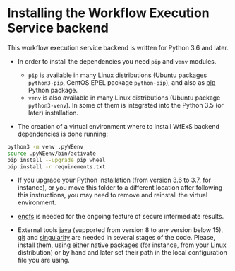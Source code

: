 # Installing the Workflow Execution Service backend

This workflow execution service backend is written for Python 3.6 and later.

* In order to install the dependencies you need `pip` and `venv` modules.
	- `pip` is available in many Linux distributions (Ubuntu packages `python3-pip`, CentOS EPEL package `python-pip`), and also as [pip](https://pip.pypa.io/en/stable/) Python package.
	- `venv` is also available in many Linux distributions (Ubuntu package `python3-venv`). In some of them is integrated into the Python 3.5 (or later) installation.


* The creation of a virtual environment where to install WfExS backend dependencies is done running:
  
```bash
python3 -m venv .pyWEenv
source .pyWEenv/bin/activate
pip install --upgrade pip wheel
pip install -r requirements.txt
```

* If you upgrade your Python installation (from version 3.6 to 3.7, for instance), or you move this folder to a different location after following this instructions, you may need to remove and reinstall the virtual environment.

* [encfs](https://vgough.github.io/encfs/) is needed for the ongoing feature of secure intermediate results.

* External tools [java](https://openjdk.java.net/) (supported from version 8 to any version below 15), [git](https://git-scm.com/) and [singularity](https://sylabs.io/singularity/) are needed in several stages of the code. Please, install them,
  using either native packages (for instance, from your Linux distribution) or by hand and later set their path in the local configuration file you are using.